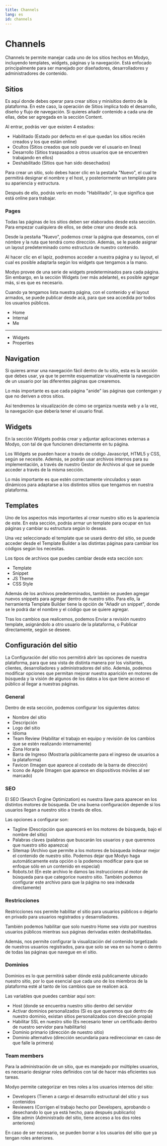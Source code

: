 ```yaml
---
title: Channels
lang: es
id: channels
---
```


# Channels

Channels te permite manejar cada uno de los sitios hechos en Modyo, incluyendo templates, widgets, páginas y la navegación. Está enfocado principalmente para ser manejado por diseñadores, desarrolladores y administradores de contenido.

## Sitios

Es aquí donde debes operar para crear sitios y minisitios dentro de la plataforma. En este caso, la operación de Sitios implica todo el desarrollo, diseño y flujo de navegación. Si quieres añadir contenido a cada una de ellas, debe ser agregada en la sección Content.

Al entrar, podrás ver que existen 4 estados:

- Habilitado (Estado por defecto en el que quedan los sitios recién creados y los que están online)
- Ocultos (Sitios creados que solo puede ver el usuario en linea)
- Desarrollo (Sitios traspasados a otros usuarios que se encuentren trabajando en ellos)
- Deshabilitado (Sitios que han sido desechados)

Para crear un sitio, solo debes hacer clic en la pestaña "Nuevo", el cual te permitirá designar el nombre y el host, y posteriormente un template para su apariencia y estructura.

Después de ello, podrás verlo en modo "Habilitado", lo que significa que está online para trabajar.

### Pages

Todas las páginas de los sitios deben ser elaborados desde esta sección. Para empezar cualquiera de ellos, se debe crear uno desde acá.

Desde la pestaña "Nuevo", podemos crear la página que deseamos, con el nómbre y la ruta que tendrá como dirección. Además, se le puede asignar un layout predeterminado como estructura de nuestro contenido.

Al hacer clic en el lapiz, podremos acceder a nuestra página y su layout, el cual es posible adaptarla según los widgets que tengamos a la mano.

Modyo provee de una serie de widgets predeterminados para cada página. Sin embargo, en la sección Widgets (ver más adelante), es posible agregar más, si es que es necesario.

Cuando ya tengamos lista nuestra página, con el contenido y el layout armados, se puede publicar desde acá, para que sea accedida por todos los usuarios públicos.

- Home
- Internal
- Me

---

- Widgets
- Properties

## Navigation

Si quieres armar una navegación fácil dentro de tu sitio, esta es la sección que debes usar, ya que te permite esquematizar visualmente la navegación de un usuario por las diferentes páginas que crearemos.

Lo más importante es que cada página "anide" las páginas que contengan y que no deriven a otros sitios.

Así tendremos la visualización de cómo se organiza nuesta web y a la vez, la navegación que debería tener el usuario final.

## Widgets

En la sección Widgets podrás crear y adjuntar aplicaciones externas a Modyo, con tal de que funcionen directamente en tu página.

Los Widgets se pueden hacer a través de código Javascript, HTML5 y CSS, según se necesite. Además, se podrán usar archivos internos para su implementación, a través de nuestro Gestor de Archivos al que se puede acceder a través de la misma sección.

Lo más importante es que estén correctamente vinculados y sean dinámicos para adaptarse a los distintos sitios que tengamos en nuestra plataforma.

## Templates

Uno de los aspectos más importantes al crear nuestro sitio es la apariencia de este. En esta sección, podrás armar un template para ocupar en tus páginas y cambiar su estructura según lo deseas.

Una vez seleccionado el template que se usará dentro del sitio, se puede acceder desde el Template Builder a las distintas páginas para cambiar los códigos según los necesitas.

Los tipos de archivos que puedes cambiar desde esta sección son:

- Template
- Snippet
- JS Theme
- CSS Style

Además de los archivos predeterminados, también se pueden agregar nuevos snippets para agregar dentro de nuestro sitio. Para ello, la herramienta Template Builder tiene la opción de "Añadir un snippet", donde se le podrá dar el nombre y el código que se quiere agregar.

Tras los cambios que realicemos, podemos Enviar a revisión nuestro template, asignándolo a otro usuario de la plataforma, o Publicar directamente, según se deseee.

## Configuración del sitio

La Configuración del sitio nos permitirá abrir las opciones de nuestra plataforma, para que sea vista de distinta manera por los visitantes, clientes, desarrolladores y administradores del sitio. Además, podemos modificar opciones que permitan mejorar nuestra aparición en motores de búsqueda y la visión de algunos de los datos a los que tiene acceso el público al llegar a nuestras páginas.

### General

Dentro de esta sección, podemos configurar los siguientes datos:

- Nombre del sitio
- Descripción
- Logo del sitio
- Idioma
- Team Review (Habilitar el trabajo en equipo y revisión de los cambios que se estén realizando internamente)
- Zona Horaria
- Barra de Ingreso (Mostrarla públicamente para el ingreso de usuarios a la plataforma)
- Favicon (Imagen que aparece al costado de la barra de dirección)
- Icono de Apple (Imagen que aparece en dispositivos móviles al ser marcado)

### SEO

El SEO (Search Engine Optimization) es nuestra llave para aparecer en los distintos motores de búsqueda. De una buena configuración depende si los usuarios llegan a nuestro sitio a través de ellos.

Las opciones a configurar son:

- Tagline (Descripción que aparecerá en los motores de búsqueda, bajo el nombre del sitio)
- Palabras claves (palabras que buscarán los usuarios y que queremos que nuestro sitio aparezca)
- Sitemap (Archivo que permite a los motores de búsqueda indexar mejor el contenido de nuestro sitio. Podemos dejar que Modyo haga automáticamente esta opción o la podemos modificar para que se enfoque sólo en un contenido en especial)
- Robots.txt (En este archivo le damos las instrucciones al motor de búsqueda para que categorice nuestro sitio. También podemos configurar este archivo para que la página no sea indexada directamente)

### Restricciones

Restricciones nos permite habilitar el sitio para usuarios públicos o dejarlo en privado para usuarios registrados y desarrolladores.

También podemos habilitar que solo nuestro Home sea visto por nuestros usuarios públicos mientras sus páginas derivadas estén deshabilitadas.

Además, nos permite configurar la visualización del contenido targetizado de nuestros usuarios registrados, para que solo se vea en su home o dentro de todas las páginas que navegue en el sitio.

### Dominios

Dominios es lo que permitirá saber dónde está publicamente ubicado nuestro sitio, por lo que esencial que cada uno de los miembros de la plataforma esté al tanto de los cambios que se realicen acá.

Las variables que puedes cambiar aquí son:

- Host (donde se encuentra nuestro sitio dentro del servidor
- Activar dominios personalizados (Si es que queremos que dentro de nuestro dominio, existan sitios personalizados con dirección propia)
- Habilitar SSL en nuestro sitio (Es necesario tener un certificado dentro de nuestro servidor para habilitarlo)
- Dominio primario (dirección de nuestro sitio)
- Dominio alternativo (dirección secundaria para redireccionar en caso de que falle la primera)

### Team members

Para la administración de un sitio, que es manejado por múltiples usuarios, es necesario designar roles definidos con tal de hacer más eficientes sus tareas.

Modyo permite categorizar en tres roles a los usuarios internos del sitio:

- Developers (Tienen a cargo el desarrollo estructural del sitio y sus contenidos
- Reviewers (Corrigen el trabajo hecho por Developers, aprobando o desechando lo que ya está hecho, para después publicarlo)
- Site admin (Administrado del sitio, tiene acceso a los dos roles anteriores)

En caso de ser necesario, se pueden borrar a los usuarios del sitio que ya tengan roles anteriores.